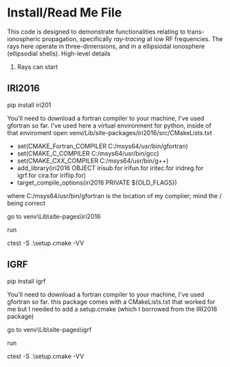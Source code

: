 
# Install/Read Me File

This code is designed to demonstrate functionalities relating to trans-ionospheric propagation, specifically *ray-tracing* at low RF frequencies. The rays here operate in three-dimensions, and in a ellipsiodal ionosphere (ellipsodial shells). High-level details
1. Rays can start 


## IRI2016
pip install iri201

You'll need to download a fortran compiler to your machine, I've used gfortran so far. 
I've used here a virtual environment for python, inside of that enviroment open venv/Lib/site-packages/iri2016/src/CMakeLists.txt

- set(CMAKE_Fortran_COMPILER C:/msys64/usr/bin/gfortran)
- set(CMAKE_C_COMPILER C:/msys64/usr/bin/gcc)
- set(CMAKE_CXX_COMPILER C:/msys64/usr/bin/g++)
- add_library(iri2016 OBJECT irisub.for irifun.for iritec.for iridreg.for igrf.for cira.for iriflip.for)
- target_compile_options(iri2016 PRIVATE ${OLD_FLAGS})

where C:/msys64/usr/bin/gfortran is the location of my complier; mind the / being correct

go to venv\Lib\site-pages\iri2016 

run 

ctest -S .\setup.cmake -VV 

## IGRF 
pip install igrf

You'll need to download a fortran compiler to your machine, I've used gfortran so far. 
this package comes with a CMakeLists.txt that worked for me but I needed to add a setup.cmake (which I borrowed from the IRI2016 package)

go to venv\Lib\site-pages\igrf 

run 

ctest -S .\setup.cmake -VV 
